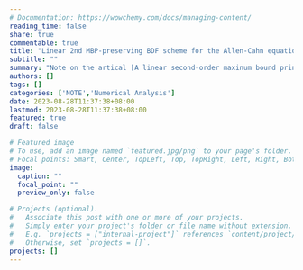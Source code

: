 ```yaml
---
# Documentation: https://wowchemy.com/docs/managing-content/
reading_time: false
share: true
commentable: true
title: "Linear 2nd MBP-preserving BDF scheme for the Allen-Cahn equation with a general mobility"
subtitle: ""
summary: "Note on the artical [A linear second-order maxinum bound principle-preserving BDF scheme for the Allen-Cahn equation with a general mobility, *Math. Comp.* **92** (2023) 2515-2542](https://doi.org/10.1090/mcom/3843), by Dianming Hou, Lili Ju, and Zhonghua Qiao."
authors: []
tags: []
categories: ['NOTE','Numerical Analysis']
date: 2023-08-28T11:37:38+08:00
lastmod: 2023-08-28T11:37:38+08:00
featured: true
draft: false

# Featured image
# To use, add an image named `featured.jpg/png` to your page's folder.
# Focal points: Smart, Center, TopLeft, Top, TopRight, Left, Right, BottomLeft, Bottom, BottomRight.
image:
  caption: ""
  focal_point: ""
  preview_only: false

# Projects (optional).
#   Associate this post with one or more of your projects.
#   Simply enter your project's folder or file name without extension.
#   E.g. `projects = ["internal-project"]` references `content/project/deep-learning/index.md`.
#   Otherwise, set `projects = []`.
projects: []
---
```

